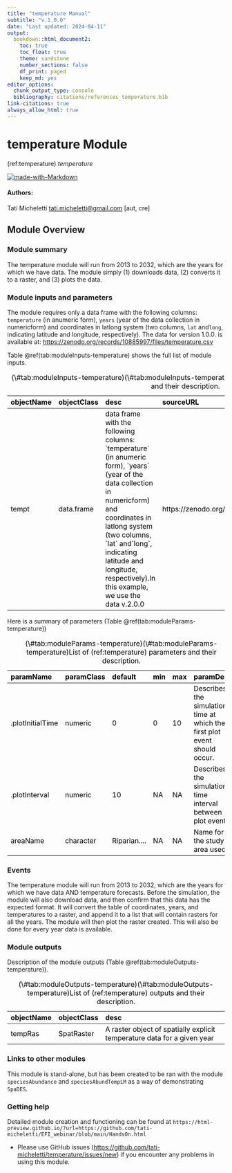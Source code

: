 ```yaml
---
title: "temperature Manual"
subtitle: "v.1.0.0"
date: "Last updated: 2024-04-11"
output:
  bookdown::html_document2:
    toc: true
    toc_float: true
    theme: sandstone
    number_sections: false
    df_print: paged
    keep_md: yes
editor_options:
  chunk_output_type: console
  bibliography: citations/references_temperature.bib
link-citations: true
always_allow_html: true
---
```


# temperature Module

<!-- the following are text references used in captions for LaTeX compatibility -->
(ref:temperature) *temperature*



[![made-with-Markdown](figures/markdownBadge.png)](https://commonmark.org)

<!-- if knitting to pdf remember to add the pandoc_args: ["--extract-media", "."] option to yml in order to get the badge images -->

#### Authors:

Tati Micheletti <tati.micheletti@gmail.com> [aut, cre]
<!-- ideally separate authors with new lines, '\n' not working -->

## Module Overview

### Module summary

The temperature module will run from 2013 to 2032, which are the years for which we have data. 
The module simply (1) downloads data, (2) converts it to a raster, and (3) plots the data.

### Module inputs and parameters

The module requires only a data frame with the following columns: `temperature` (in anumeric form), `years` (year of the data collection in numericform) and coordinates in  latlong system (two columns, `lat` and`long`, indicating latitude and longitude, respectively).
The data for version 1.0.0. is available at: https://zenodo.org/records/10885997/files/temperature.csv

Table \@ref(tab:moduleInputs-temperature) shows the full list of module inputs.

<table class="table" style="color: black; margin-left: auto; margin-right: auto;">
<caption>(\#tab:moduleInputs-temperature)(\#tab:moduleInputs-temperature)List of (ref:temperature) input objects and their description.</caption>
 <thead>
  <tr>
   <th style="text-align:left;"> objectName </th>
   <th style="text-align:left;"> objectClass </th>
   <th style="text-align:left;"> desc </th>
   <th style="text-align:left;"> sourceURL </th>
  </tr>
 </thead>
<tbody>
  <tr>
   <td style="text-align:left;"> tempt </td>
   <td style="text-align:left;"> data.frame </td>
   <td style="text-align:left;"> data frame with the following columns: `temperature` (in anumeric form), `years` (year of the data collection in numericform) and coordinates in latlong system (two columns, `lat` and`long`, indicating latitude and longitude, respectively).In this example, we use the data v.2.0.0 </td>
   <td style="text-align:left;"> https://zenodo.org/records/10877463/files/temperature.csv </td>
  </tr>
</tbody>
</table>

Here is a summary of parameters (Table \@ref(tab:moduleParams-temperature))

<table class="table" style="color: black; margin-left: auto; margin-right: auto;">
<caption>(\#tab:moduleParams-temperature)(\#tab:moduleParams-temperature)List of (ref:temperature) parameters and their description.</caption>
 <thead>
  <tr>
   <th style="text-align:left;"> paramName </th>
   <th style="text-align:left;"> paramClass </th>
   <th style="text-align:left;"> default </th>
   <th style="text-align:left;"> min </th>
   <th style="text-align:left;"> max </th>
   <th style="text-align:left;"> paramDesc </th>
  </tr>
 </thead>
<tbody>
  <tr>
   <td style="text-align:left;"> .plotInitialTime </td>
   <td style="text-align:left;"> numeric </td>
   <td style="text-align:left;"> 0 </td>
   <td style="text-align:left;"> 0 </td>
   <td style="text-align:left;"> 10 </td>
   <td style="text-align:left;"> Describes the simulation time at which the first plot event should occur. </td>
  </tr>
  <tr>
   <td style="text-align:left;"> .plotInterval </td>
   <td style="text-align:left;"> numeric </td>
   <td style="text-align:left;"> 10 </td>
   <td style="text-align:left;"> NA </td>
   <td style="text-align:left;"> NA </td>
   <td style="text-align:left;"> Describes the simulation time interval between plot events. </td>
  </tr>
  <tr>
   <td style="text-align:left;"> areaName </td>
   <td style="text-align:left;"> character </td>
   <td style="text-align:left;"> Riparian.... </td>
   <td style="text-align:left;"> NA </td>
   <td style="text-align:left;"> NA </td>
   <td style="text-align:left;"> Name for the study area used </td>
  </tr>
</tbody>
</table>

### Events

The temperature module will run from 2013 to 2032, which are the years for which we have data AND temperature forecasts. Before the simulation, the module will also download data, and then confirm that this data has the expected format. It will convert the table of coordinates, years, and temperatures to a raster, and append it to a list that will contain rasters for all the years. The module will then plot the raster created. This will also be done for every year data is available.

### Module outputs

Description of the module outputs (Table \@ref(tab:moduleOutputs-temperature)).

<table class="table" style="color: black; margin-left: auto; margin-right: auto;">
<caption>(\#tab:moduleOutputs-temperature)(\#tab:moduleOutputs-temperature)List of (ref:temperature) outputs and their description.</caption>
 <thead>
  <tr>
   <th style="text-align:left;"> objectName </th>
   <th style="text-align:left;"> objectClass </th>
   <th style="text-align:left;"> desc </th>
  </tr>
 </thead>
<tbody>
  <tr>
   <td style="text-align:left;"> tempRas </td>
   <td style="text-align:left;"> SpatRaster </td>
   <td style="text-align:left;"> A raster object of spatially explicit temperature data for a given year </td>
  </tr>
</tbody>
</table>

### Links to other modules

This module is stand-alone, but has been created to be ran with the module `speciesAbundance` 
and `speciesAbundTempLM` as a way of demonstrating `SpaDES`.

### Getting help

Detailed module creation and functioning can be found at `https://html-preview.github.io/?url=https://github.com/tati-micheletti/EFI_webinar/blob/main/HandsOn.html`

- Please use GitHub issues (https://github.com/tati-micheletti/temperature/issues/new) 
if you encounter any problems in using this module.
